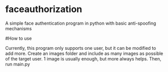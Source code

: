 # faceauthorization
A simple face authentication program in python with basic anti-spoofing mechanisms

#How to use

Currently, this program only supports one user, but it can be modified to add more. Create an images folder and include as many images as possible of the target user. 1 image is usually enough, but more always helps. Then, run main.py
